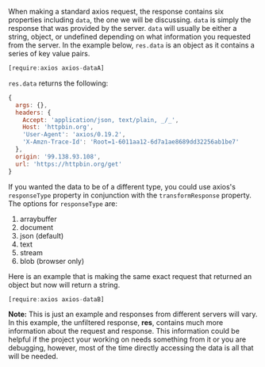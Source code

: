 When making a standard axios request, the response contains six properties including `data`, the one we will be discussing.
`data` is simply the response that was provided by the server. `data` will usually be either a string, object, or undefined depending on what information you requested from the server.
In the example below, `res.data` is an object as it contains a series of key value pairs.

```javascript
[require:axios axios-dataA]
```

`res.data` returns the following:

```javascript
{
  args: {},
  headers: {
    Accept: 'application/json, text/plain, _/_',
    Host: 'httpbin.org',
    'User-Agent': 'axios/0.19.2',
    'X-Amzn-Trace-Id': 'Root=1-6011aa12-6d7a1ae8689dd32256ab1be7'
  },
  origin: '99.138.93.108',
  url: 'https://httpbin.org/get'
}
```

If you wanted the data to be of a different type, you could use axios's `responseType` property in conjunction with the `transformResponse` property.
The options for `responseType` are:

1. arraybuffer
2. document
3. json (default)
4. text
5. stream
6. blob (browser only)

Here is an example that is making the same exact request that returned an object but now will return a string.

```javascript
[require:axios axios-dataB]
```

**Note:** This is just an example and responses from different servers will vary.
In this example, the unfiltered response, **res**, contains much more information about the request and response.
This information could be helpful if the project your working on needs something from it or you are debugging, however, most of the time directly accessing the data is all that will be needed.
